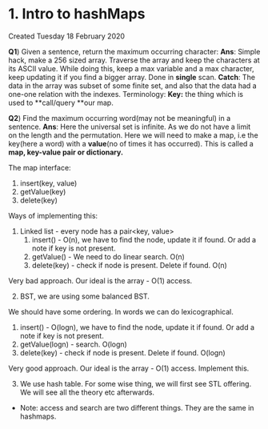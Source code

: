 # 1. Intro to hashMaps
Created Tuesday 18 February 2020

**Q1**) Given a sentence, return the maximum occurring character:
**Ans**: Simple hack, make a 256 sized array. Traverse the array and keep the characters at its ASCII value. While doing this, keep a max variable and a max character, keep updating it if you find a bigger array. Done in **single** scan.
**Catch**: The data in the array was subset of some finite set, and also that the data had a one-one relation with the indexes.
Terminology:
**Key:** the thing which is used to **call/query **our map.

**Q2**) Find the maximum occurring word(may not be meaningful) in a sentence.
**Ans**: Here the universal set is infinite. As we do not have a limit on the length and the permutation.
Here we will need to make a map, i.e the key(here a word) with a **value**(no of times it has occurred).
This is called a **map, key-value pair or dictionary.**

The map interface:

1. insert(key, value)
2. getValue(key)
3. delete(key)


Ways of implementing this:

1. Linked list - every node has a pair<key, value>
	1. insert() - O(n), we have to find the node, update it if found. Or add a note if key is not present.
	2. getValue() - We need to do linear search. O(n)
	3. delete(key) - check if node is present. Delete if found. O(n)

Very bad approach. Our ideal is the array - O(1) access.

2. BST, we are using some balanced BST.

We should have some ordering. In words we can do lexicographical.

1. insert() - O(logn), we have to find the node, update it if found. Or add a note if key is not present.
2. getValue(logn) - search. O(logn)
3. delete(key) - check if node is present. Delete if found. O(logn)

Very good approach. Our ideal is the array - O(1) access.
Implement this.

3. We use hash table. For some wise thing, we will first see STL offering. We will see all the theory etc afterwards.
* Note: access and search are two different things. They are the same in hashmaps.
